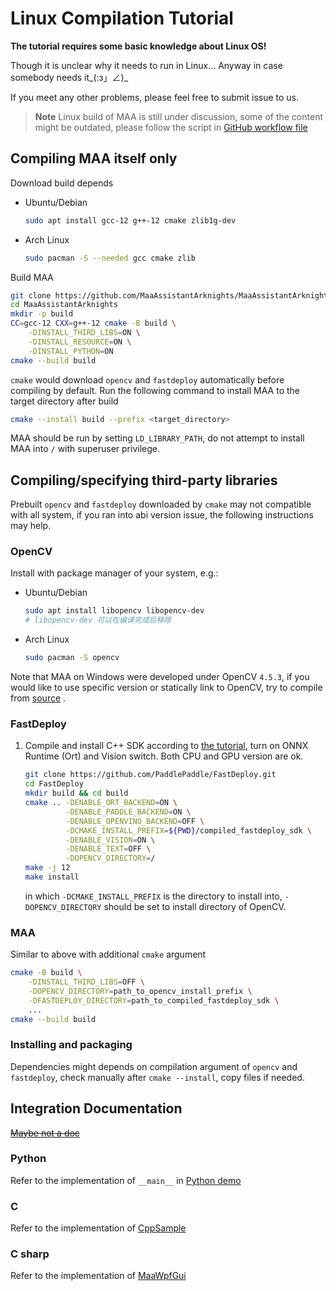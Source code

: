 # Linux Compilation Tutorial

**The tutorial requires some basic knowledge about Linux OS!**

Though it is unclear why it needs to run in Linux... Anyway in case somebody needs it_(:з」∠)_

If you meet any other problems, please feel free to submit issue to us.

> **Note**
> Linux build of MAA is still under discussion, some of the content might be outdated, please follow the script in [GitHub workflow file](../.github/workflows/release-maa-linux.yml)

## Compiling MAA itself only

Download build depends

- Ubuntu/Debian

  ```bash
  sudo apt install gcc-12 g++-12 cmake zlib1g-dev
  ```

- Arch Linux

  ```bash
  sudo pacman -S --needed gcc cmake zlib
  ```

Build MAA

```bash
git clone https://github.com/MaaAssistantArknights/MaaAssistantArknights.git
cd MaaAssistantArknights
mkdir -p build
CC=gcc-12 CXX=g++-12 cmake -B build \
    -DINSTALL_THIRD_LIBS=ON \
    -DINSTALL_RESOURCE=ON \
    -DINSTALL_PYTHON=ON
cmake --build build
```

`cmake` would download `opencv` and `fastdeploy` automatically before compiling by default. Run the following command to install MAA to the target directory after build

```bash
cmake --install build --prefix <target_directory>
```

MAA should be run by setting `LD_LIBRARY_PATH`, do not attempt to install MAA into `/` with superuser privilege.

## Compiling/specifying third-party libraries

Prebuilt `opencv` and `fastdeploy` downloaded by `cmake` may not compatible with all system, if you ran into abi version issue, the following instructions may help.

### OpenCV

Install with package manager of your system, e.g.:

- Ubuntu/Debian

  ```bash
  sudo apt install libopencv libopencv-dev
  # libopencv-dev 可以在编译完成后移除
  ```

- Arch Linux

  ```bash
  sudo pacman -S opencv
  ```

Note that MAA on Windows were developed under OpenCV `4.5.3`, if you would like to use specific version or statically link to OpenCV, try to compile from [source](https://github.com/opencv/opencv) .

### FastDeploy

1. Compile and install C++ SDK according to [the tutorial](https://github.com/PaddlePaddle/FastDeploy/blob/develop/docs/en/build_and_install/cpu.md), turn on ONNX Runtime (Ort) and Vision switch. Both CPU and GPU version are ok.

    ```bash
    git clone https://github.com/PaddlePaddle/FastDeploy.git
    cd FastDeploy
    mkdir build && cd build
    cmake .. -DENABLE_ORT_BACKEND=ON \
             -DENABLE_PADDLE_BACKEND=ON \
             -DENABLE_OPENVINO_BACKEND=OFF \
             -DCMAKE_INSTALL_PREFIX=${PWD}/compiled_fastdeploy_sdk \
             -DENABLE_VISION=ON \
             -DENABLE_TEXT=OFF \
             -DOPENCV_DIRECTORY=/
    make -j 12
    make install
    ```

    in which `-DCMAKE_INSTALL_PREFIX` is the directory to install into, `-DOPENCV_DIRECTORY` should be set to install directory of OpenCV.

### MAA

Similar to above with additional `cmake` argument

```bash
cmake -B build \
    -DINSTALL_THIRD_LIBS=OFF \
    -DOPENCV_DIRECTORY=path_to_opencv_install_prefix \
    -DFASTDEPLOY_DIRECTORY=path_to_compiled_fastdeploy_sdk \
    ...
cmake --build build
```

### Installing and packaging

Dependencies might depends on compilation argument of `opencv` and `fastdeploy`, check manually after `cmake --install`, copy files if needed.

## Integration Documentation

[~~Maybe not a doc~~](https://github.com/MistEO/MaaCoreArknights/wiki)

### Python

Refer to the implementation of `__main__` in [Python demo](../src/Python/sample.py)

### C

Refer to the implementation of [CppSample](../src/CppSample/main.cpp)

### C sharp

Refer to the implementation of [MaaWpfGui](../src/MaaWpfGui/Helper/AsstProxy.cs)

